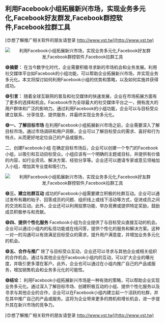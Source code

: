 ## **利用Facebook小组拓展新兴市场，实现业务多元化,Facebook好友群发,Facebook群控软件,Facebook拉群工具**

[😍想了解推广相关软件的朋友请登录 http://www.vst.tw](http://www.vst.tw)

 <center><img src="https://vst.tw/MP4/tuiguang/png/2.png" alt="利用Facebook小组拓展新兴市场，实现业务多元化,Facebook好友群发,Facebook群控软件,Facebook拉群工具"></center>

**😄摘要：**
在当今数字化时代，企业需要积极寻求新的市场机会和业务发展。利用社交媒体平台如Facebook的小组功能，可以帮助企业拓展新兴市场，并实现业务多元化。本文将探讨如何利用Facebook小组的优势和策略，以及如何实施并获得成功。

**😄引言：**
随着全球互联网的普及和社交媒体的快速发展，企业在市场拓展方面有了更多的选择和机会。Facebook作为全球最大的社交媒体平台之一，拥有庞大的用户群体和广泛的影响力。通过利用Facebook的小组功能，企业可以与目标受众建立联系、分享信息、提供服务，并最终实现业务多元化。

**😄一、了解目标市场**
在利用Facebook小组拓展新兴市场之前，企业需要深入了解目标市场。通过市场调研和用户洞察，企业可以了解目标受众的需求、喜好和行为特点，从而更好地定位自己的产品或服务。

二、创建Facebook小组
在确定目标市场后，企业可以创建一个专门的Facebook小组，以吸引和互动目标受众。小组应该有一个明确的主题或目标，并提供有价值的内容，如行业资讯、解决方案、经验分享等。企业还可以邀请专家或意见领袖加入小组，增加其专业度和吸引力。

 <center><img src="https://vst.tw/MP4/tuiguang/png/5.png" alt="利用Facebook小组拓展新兴市场，实现业务多元化,Facebook好友群发,Facebook群控软件,Facebook拉群工具"></center>

**😄三、建立社群互动**
成功的Facebook小组需要建立积极的社群互动。企业可以通过发布有趣的帖子、回答成员的问题、组织线上或线下活动等方式，促进成员之间的交流和互动。此外，企业还可以利用投票功能、举办竞赛或提供特定奖励，鼓励成员积极参与和贡献。

**😄四、提供个性化服务**
Facebook小组为企业提供了与目标受众直接互动的机会。企业可以通过小组内的私信功能或在线问答，提供个性化的服务和解决方案。这种一对一的沟通可以有效满足目标受众的需求，提升用户满意度，并增加业务多元化的机会。

**😄五、合作与推广**
除了与目标受众互动，企业还可以寻求与其他企业或相关组织的合作机会。通过与其他企业在Facebook小组内的互动，可以扩大企业的曝光度，并吸引更多潜在客户。此外，企业也可以通过在小组内推广自己的产品或服务，增加销售机会和业务多元化的可能性。

**😄结论：**
利用Facebook小组拓展新兴市场是一种有效的策略，可以帮助企业实现业务多元化。通过深入了解目标市场、创建积极互动的小组、提供个性化服务以及寻求与其他企业的合作，企业可以在Facebook小组内建立起一个活跃的社群，并在其中推广自己的产品或服务。这将为企业带来更多的商机和增长机会，进一步提升其在新兴市场的竞争力。

[😍想了解推广相关软件的朋友请登录 http://www.vst.tw](http://www.vst.tw)




